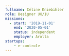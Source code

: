 ```yaml
---
fullname: Céline Kniebihler
role: Designer UX/IU
missions:
  - start: '2019-11-01'
    end: '2020-05-01'
    status: independent
    employer: Arolla
startups:
    - e-controle
---
```

